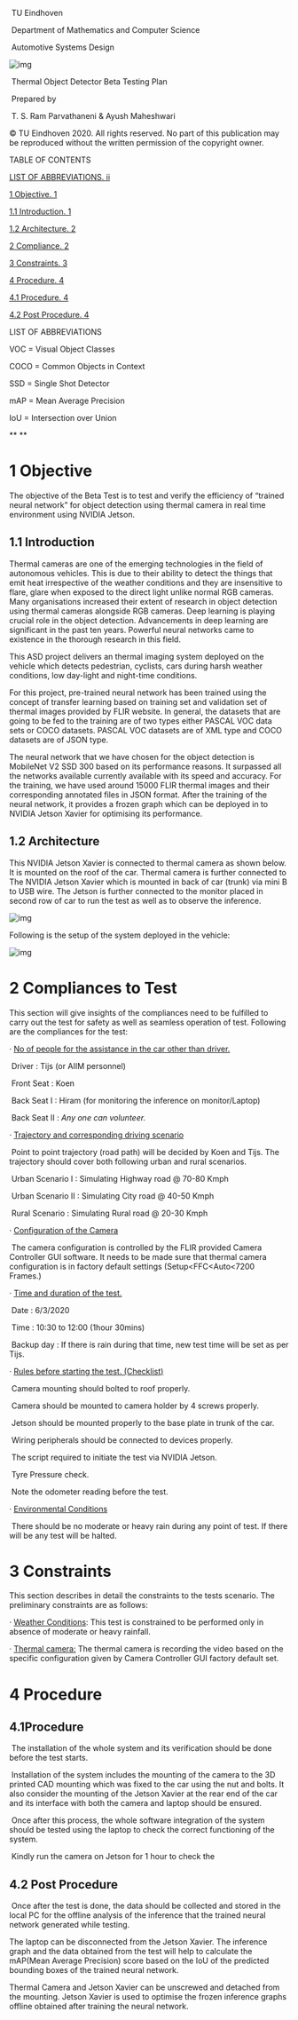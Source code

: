  

 

​																	TU Eindhoven

 

​											Department of Mathematics and Computer Science

​															Automotive Systems Design

 

![img](file:///C:\Users\20195009\AppData\Local\Temp\msohtmlclip1\01\clip_image002.png)

 

 

 

​											Thermal Object Detector Beta Testing Plan

 

 

​																		Prepared by 

​													T. S. Ram Parvathaneni & Ayush Maheshwari

 

 

 

 

 

 

 

 

 

 

© TU Eindhoven 2020. All rights reserved. No part of this publication may be reproduced without the written permission of the copyright owner.



TABLE OF CONTENTS

[LIST OF ABBREVIATIONS. ii](#_Toc34214322)

[1 Objective. 1](#_Toc34214328)

[1.1 Introduction. 1](#_Toc34214329)

[1.2 Architecture. 2](#_Toc34214330)

[2 Compliance. 2](#_Toc34214331)

[3 Constraints. 3](#_Toc34214332)

[4 Procedure. 4](#_Toc34214333)

[4.1 Procedure. 4](#_Toc34214334)

[4.2 Post Procedure. 4](#_Toc34214336)



 

 

 



 

LIST OF ABBREVIATIONS

VOC = Visual Object Classes 

COCO = Common Objects in Context

SSD = Single Shot Detector

mAP = Mean Average Precision

IoU = Intersection over Union

 

 

**
**

# 1 Objective

The objective of the Beta Test is to test and verify the efficiency of “trained neural network” for object detection using thermal camera in real time environment using NVIDIA Jetson.

## 1.1 Introduction

Thermal cameras are one of the emerging technologies in the field of autonomous vehicles. This is due to their ability to detect the things that emit heat irrespective of the weather conditions and they are insensitive to flare, glare when exposed to the direct light unlike normal RGB cameras. Many organisations increased their extent of research in object detection using thermal cameras alongside RGB cameras. Deep learning is playing crucial role in the object detection. Advancements in deep learning are significant in the past ten years. Powerful neural networks came to existence in the thorough research in this field. 

This ASD project delivers an thermal imaging system deployed on the vehicle which detects pedestrian, cyclists, cars during harsh weather conditions, low day-light and night-time conditions.

For this project, pre-trained neural network has been trained using the concept of transfer learning based on training set and validation set of thermal images provided by FLIR website. In general, the datasets that are going to be fed to the training are of two types either PASCAL VOC data sets or COCO datasets. PASCAL VOC datasets are of XML type and COCO datasets are of JSON type. 

The neural network that we have chosen for the object detection is MobileNet V2 SSD 300 based on its performance reasons. It surpassed all the networks available currently available with its speed and accuracy. For the training, we have used around 15000 FLIR thermal images and their corresponding annotated files in JSON format. After the training of the neural network, it provides a frozen graph which can be deployed in to NVIDIA Jetson Xavier for optimising its performance. 

## 1.2 Architecture

This NVIDIA Jetson Xavier is connected to thermal camera as shown below. It is mounted on the roof of the car. Thermal camera is further connected to The NVIDIA Jetson Xavier which is mounted in back of car (trunk) via mini B to USB wire. The Jetson is further connected to the monitor placed in second row of car to run the test as well as to observe the inference.

![img](file:///C:\Users\20195009\AppData\Local\Temp\msohtmlclip1\01\clip_image004.png)

Following is the setup of the system deployed in the vehicle:

![img](file:///C:\Users\20195009\AppData\Local\Temp\msohtmlclip1\01\clip_image006.jpg)

 

# 2 Compliances to Test

This section will give insights of the compliances need to be fulfilled to carry out the test for safety as well as seamless operation of test. Following are the compliances for the test: 

·    <u>No of people for the assistance in the car other than driver.</u>

​		Driver : Tijs (or AIIM personnel) 

​		Front Seat : Koen

​		Back Seat I : Hiram (for monitoring the inference on monitor/Laptop)

​		Back Seat II : *Any one can volunteer.*

·    <u>Trajectory and corresponding driving scenario</u>

​		Point to point trajectory (road path) will be decided by Koen and Tijs. The trajectory should cover both 		following urban and rural scenarios.

​		Urban Scenario I : Simulating Highway road @ 70-80 Kmph

​		Urban Scenario II : Simulating City road @ 40-50 Kmph

​		Rural Scenario : Simulating Rural road @ 20-30 Kmph

·    <u>Configuration of the Camera</u>

​		The camera configuration is controlled by the FLIR provided Camera Controller GUI software. It needs to be made sure that thermal camera configuration is in factory default settings (Setup<FFC<Auto<7200 Frames.)

·    <u>Time and duration of the test.</u>

​	Date : 6/3/2020

​	Time : 10:30 to 12:00 (1hour 30mins)

​	Backup day : If there is rain during that time, new test time will be set as per Tijs. 

·    <u>Rules before starting the test. (Checklist)</u>

​	Camera mounting should bolted to roof properly.

​	Camera should be mounted to camera holder by 4 screws properly.

​	Jetson should be mounted properly to the base plate in trunk of the car.

​	Wiring peripherals should be connected to devices properly.

​	The script required to initiate the test via NVIDIA Jetson.

​	Tyre Pressure check.

​	Note the odometer reading before the test.

·    <u>Environmental Conditions</u>

​	There should be no moderate or heavy rain during any point of test. If there will be any test will be halted.

 

 

# 3 Constraints 

This section describes in detail the constraints to the tests scenario. The preliminary constraints are as follows: 

·    <u>Weather Conditions</u>: This test is constrained to be performed only in absence of moderate or heavy rainfall.

·    <u>Thermal camera:</u> The thermal camera is recording the video based on the specific configuration given by Camera Controller GUI factory default set.

 

# 4 Procedure

## 4.1Procedure

​	The installation of the whole system and its verification should be done before the test starts. 

​	Installation of the system includes the mounting of the camera to the 3D printed CAD mounting which was fixed to the car using the nut and bolts. It also consider the mounting of the Jetson Xavier at the rear end of the car and its interface with both the camera and laptop should be ensured. 

​	Once after this process, the whole software integration of the system should be tested using the laptop to check the correct functioning of the system. 

​	Kindly run the camera on Jetson for 1 hour to check the 



## 4.2 Post Procedure

​	Once after the test is done, the data should be collected and stored in the local PC for the offline analysis of the inference that the trained neural network generated while testing. 

The laptop can be disconnected from the Jetson Xavier. The inference graph and the data obtained from the test will help to calculate the mAP(Mean Average Precision) score based on the IoU of the predicted bounding boxes of the trained neural network. 

Thermal Camera and Jetson Xavier can be unscrewed and detached from the mounting. Jetson Xavier is used to optimise the frozen inference graphs offline obtained after training the neural network. 

 

# 

 

 

 



 